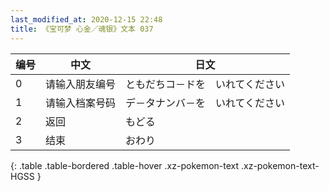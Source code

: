 ```yaml
---
last_modified_at: 2020-12-15 22:48
title: 《宝可梦 心金／魂银》文本 037
---
```

| 编号 | 中文 | 日文 |
| ---- | ---- | ---- |
| 0 | 请输入朋友编号 | ともだちコ－ドを　いれてください |
| 1 | 请输入档案号码 | デ－タナンバ－を　いれてください |
| 2 | 返回 | もどる |
| 3 | 结束 | おわり |
{: .table .table-bordered .table-hover .xz-pokemon-text .xz-pokemon-text-HGSS }